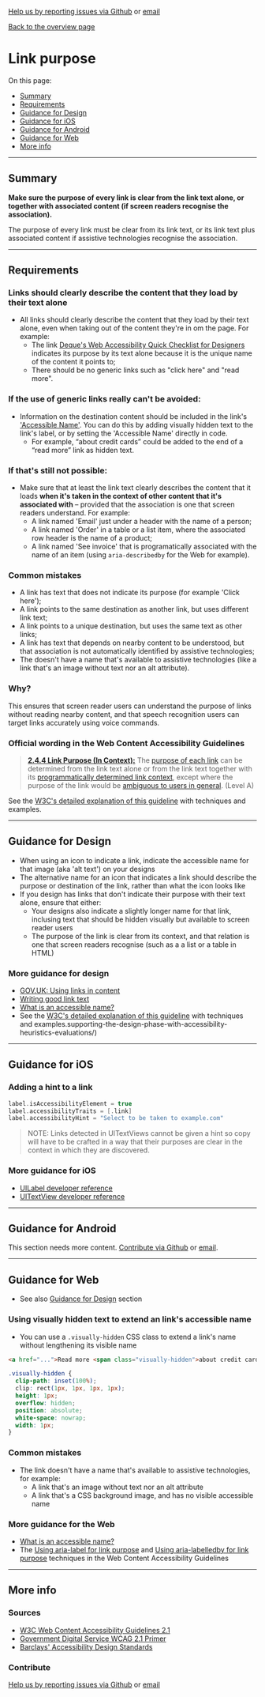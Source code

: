 [Help us by reporting issues via Github](https://github.com/theappbusiness/accessibility-guidelines) or [email](mailto:jeanfrancois@theappbusiness.com)

[Back to the overview page](./../README.md)

# Link purpose

On this page:
* [Summary](#summary)
* [Requirements](#requirements)
* [Guidance for Design](#guidance-for-design)
* [Guidance for iOS](#guidance-for-ios)
* [Guidance for Android](#guidance-for-android)
* [Guidance for Web](#guidance-for-web)
* [More info](#more-info)

---

## Summary

**Make sure the purpose of every link is clear from the link text alone, or together with associated content (if screen readers recognise the association).**

The purpose of every link must be clear from its link text, or its link text plus associated content if assistive technologies recognise the association.

---

## Requirements

### Links should clearly describe the content that they load by their text alone

* All links should clearly describe the content that they load by their text alone, even when taking out of the content they're in om the page. For example:
  * The link [Deque's Web Accessibility Quick Checklist for Designers](https://cdn2.hubspot.net/hubfs/153358/Web%20Accessibility%20Quick%20Checklist%20for%20Designers.pdf?utm_referrer=https://www.deque.com/blog/supporting-the-design-phase-with-accessibility-heuristics-evaluations/) indicates its purpose by its text alone because it is the unique name of the content it points to;
  * There should be no generic links such as "click here" and "read more".

### If the use of generic links really can't be avoided:

* Information on the destination content should be included in the link's ['Accessible Name'](./definitions.md#accessible-name). You can do this by adding visually hidden text to the link's label, or by setting the 'Accessible Name' directly in code.
    * For example, “about credit cards” could be added to the end of a “read more” link as hidden text.

### If that's still not possible:
  
* Make sure that at least the link text clearly describes the content that it loads **when it's taken in the context of other content that it's associated with** – provided that the association is one that screen readers understand. For example:
  * A link named 'Email' just under a header with the name of a person;
  * A link named 'Order' in a table or a list item, where the associated row header is the name of a product;
  * A link named 'See invoice' that is programatically associated with the name of an item (using `aria-describedby` for the Web for example).

### Common mistakes

* A link has text that does not indicate its purpose (for example 'Click here');
* A link points to the same destination as another link, but uses different link text;
* A link points to a unique destination, but uses the same text as other links;
* A link has text that depends on nearby content to be understood, but that association is not automatically identified by assistive technologies;
* The doesn't have a name that's available to assistive technologies (like a link that's an image without text nor an alt attribute).

### Why?

This ensures that screen reader users can understand the purpose of links without reading nearby content, and that speech recognition users can target links accurately using voice commands.

### Official wording in the Web Content Accessibility Guidelines

> [**2.4.4 Link Purpose (In Context):**](https://www.w3.org/TR/UNDERSTANDING-WCAG20/navigation-mechanisms-refs.html) The [purpose of each link](https://www.w3.org/TR/UNDERSTANDING-WCAG20/navigation-mechanisms-refs.html#linkpurposedef) can be determined from the link text alone or from the link text together with its [programmatically determined link context](https://www.w3.org/TR/UNDERSTANDING-WCAG20/navigation-mechanisms-refs.html#pdlinkcontextdef), except where the purpose of the link would be [ambiguous to users in general](https://www.w3.org/TR/UNDERSTANDING-WCAG20/navigation-mechanisms-refs.html#ambiguouslinkdef). (Level A)

See the [W3C's detailed explanation of this guideline](https://www.w3.org/TR/UNDERSTANDING-WCAG20/navigation-mechanisms-refs.html) with techniques and examples.

---

## Guidance for Design

* When using an icon to indicate a link, indicate the accessible name for that image (aka 'alt text') on your designs
* The alternative name for an icon that indicates a link should describe the purpose or destination of the link, rather than what the icon looks like
* If you design has links that don't indicate their purpose with their text alone, ensure that either:
  * Your designs also indicate a slightly longer name for that link, inclusing text that should be hidden visually but available to screen reader users
  * The purpose of the link is clear from its context, and that relation is one that screen readers recognise (such as a a list or a table in HTML)

### More guidance for design

* [GOV.UK: Using links in content](https://www.gov.uk/guidance/content-design/links#using-links-in-content)
* [Writing good link text](https://www.nomensa.com/blog/2011/writing-good-link-text)
* [What is an accessible name?](https://www.paciellogroup.com/blog/2017/04/what-is-an-accessible-name/)
* See the [W3C's detailed explanation of this guideline](https://www.w3.org/TR/UNDERSTANDING-WCAG20/navigation-mechanisms-refs.html) with techniques and examples.supporting-the-design-phase-with-accessibility-heuristics-evaluations/)

---

## Guidance for iOS

### Adding a hint to a link

```swift
label.isAccessibilityElement = true
label.accessibilityTraits = [.link]
label.accessibilityHint = "Select to be taken to example.com"
```

> NOTE: Links detected in UITextViews cannot be given a hint so copy will have to be crafted in a way that their purposes are clear in the context in which they are discovered.

### More guidance for iOS

* [UILabel developer reference](https://developer.apple.com/documentation/uikit/uilabel "developer.apple.com reference")
* [UITextView developer reference](https://developer.apple.com/documentation/uikit/uitextview "developer.apple.com reference")

---

## Guidance for Android

This section needs more content. [Contribute via Github](https://github.com/theappbusiness/accessibility-guidelines/issues/58) or [email](mailto:jeanfrancois@theappbusiness.com).

---

## Guidance for Web

* See also [Guidance for Design](#guidance-for-design) section

### Using visually hidden text to extend an link's accessible name

* You can use a `.visually-hidden` CSS class to extend a link's name without lengthening its visible name

```html
<a href="...">Read more <span class="visually-hidden">about credit cards</span></a>
```

```css
.visually-hidden {
  clip-path: inset(100%);
  clip: rect(1px, 1px, 1px, 1px);
  height: 1px;
  overflow: hidden;
  position: absolute;
  white-space: nowrap;
  width: 1px;
}
```

### Common mistakes

* The link doesn't have a name that's available to assistive technologies, for example:
  * A link that's an image without text nor an alt attribute
  * A link that's a CSS background image, and has no visible accessible name

### More guidance for the Web

* [What is an accessible name?](https://www.paciellogroup.com/blog/2017/04/what-is-an-accessible-name/)
* The [Using aria-label for link purpose](https://www.w3.org/TR/WCAG20-TECHS/ARIA8) and [Using aria-labelledby for link purpose](https://www.w3.org/TR/WCAG20-TECHS/ARIA7) techniques in the Web Content Accessibility Guidelines

---

## More info

### Sources

* [W3C Web Content Accessibility Guidelines 2.1](https://www.w3.org/TR/WCAG21/)
* [Government Digital Service WCAG 2.1 Primer](https://alphagov.github.io/wcag-primer/)
* [Barclays' Accessibility Design Standards](https://home.barclays/who-we-are/our-suppliers/our-requirements-of-external-suppliers/)

### Contribute

[Help us by reporting issues via Github](https://github.com/theappbusiness/accessibility-guidelines) or [email](mailto:jeanfrancois@theappbusiness.com)

